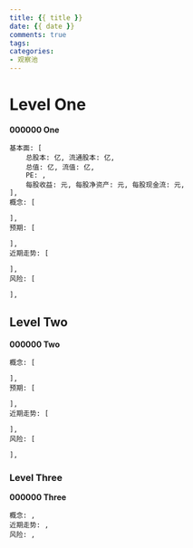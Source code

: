 ```yaml
---
title: {{ title }}
date: {{ date }}
comments: true
tags:
categories:
- 观察池
---
```

# Level One

**000000 One**
```
基本面: [
    总股本: 亿, 流通股本: 亿,
    总值: 亿, 流值: 亿,
    PE: ,
    每股收益: 元, 每股净资产: 元, 每股现金流: 元,
],
概念: [

],
预期: [

],
近期走势: [

],
风险: [

],
```

## Level Two

**000000 Two**
```
概念: [

],
预期: [
    
],
近期走势: [

],
风险: [

],
```

### Level Three

**000000 Three**
```
概念: ,
近期走势: ,
风险: ,
```